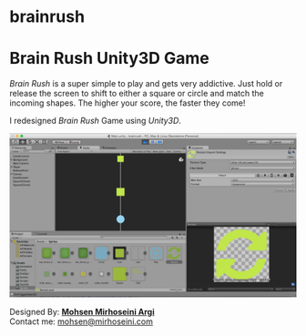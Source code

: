 # brainrush
<h1>Brain Rush Unity3D Game</h1>

*Brain Rush* is a super simple to play and gets very addictive. Just hold or release the screen to shift to either a square or circle and match the incoming shapes. The higher your score, the faster they come!

I redesigned *Brain Rush* Game using *Unity3D*.

![alt tag](https://raw.githubusercontent.com/mmirhoseini/brainrush/master/SCREENSHOT.png)

Designed By: <a href="http://www.mirhoseini.com" target="_blank"><b>Mohsen Mirhoseini Argi</b></a><br />
Contact me: mohsen@mirhoseini.com

